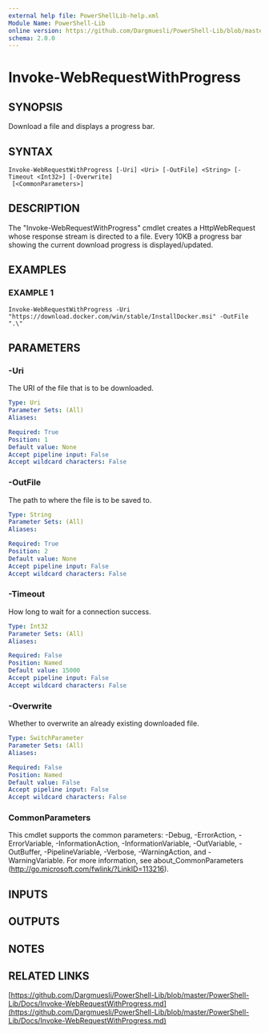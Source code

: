 ```yaml
---
external help file: PowerShellLib-help.xml
Module Name: PowerShell-Lib
online version: https://github.com/Dargmuesli/PowerShell-Lib/blob/master/PowerShell-Lib/Docs/Invoke-WebRequestWithProgress.md
schema: 2.0.0
---
```


# Invoke-WebRequestWithProgress

## SYNOPSIS
Download a file and displays a progress bar.

## SYNTAX

```
Invoke-WebRequestWithProgress [-Uri] <Uri> [-OutFile] <String> [-Timeout <Int32>] [-Overwrite]
 [<CommonParameters>]
```

## DESCRIPTION
The "Invoke-WebRequestWithProgress" cmdlet creates a HttpWebRequest whose response stream is directed to a file.
Every 10KB a progress bar showing the current download progress is displayed/updated.

## EXAMPLES

### EXAMPLE 1
```
Invoke-WebRequestWithProgress -Uri "https://download.docker.com/win/stable/InstallDocker.msi" -OutFile ".\"
```

## PARAMETERS

### -Uri
The URI of the file that is to be downloaded.

```yaml
Type: Uri
Parameter Sets: (All)
Aliases:

Required: True
Position: 1
Default value: None
Accept pipeline input: False
Accept wildcard characters: False
```

### -OutFile
The path to where the file is to be saved to.

```yaml
Type: String
Parameter Sets: (All)
Aliases:

Required: True
Position: 2
Default value: None
Accept pipeline input: False
Accept wildcard characters: False
```

### -Timeout
How long to wait for a connection success.

```yaml
Type: Int32
Parameter Sets: (All)
Aliases:

Required: False
Position: Named
Default value: 15000
Accept pipeline input: False
Accept wildcard characters: False
```

### -Overwrite
Whether to overwrite an already existing downloaded file.

```yaml
Type: SwitchParameter
Parameter Sets: (All)
Aliases:

Required: False
Position: Named
Default value: False
Accept pipeline input: False
Accept wildcard characters: False
```

### CommonParameters
This cmdlet supports the common parameters: -Debug, -ErrorAction, -ErrorVariable, -InformationAction, -InformationVariable, -OutVariable, -OutBuffer, -PipelineVariable, -Verbose, -WarningAction, and -WarningVariable.
For more information, see about_CommonParameters (http://go.microsoft.com/fwlink/?LinkID=113216).

## INPUTS

## OUTPUTS

## NOTES

## RELATED LINKS

[https://github.com/Dargmuesli/PowerShell-Lib/blob/master/PowerShell-Lib/Docs/Invoke-WebRequestWithProgress.md](https://github.com/Dargmuesli/PowerShell-Lib/blob/master/PowerShell-Lib/Docs/Invoke-WebRequestWithProgress.md)

